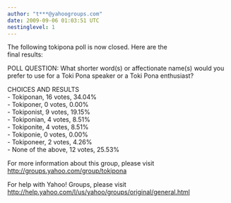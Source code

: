 ```yaml
---
author: "t***@yahoogroups.com"
date: 2009-09-06 01:03:51 UTC
nestinglevel: 1
---
```

The following tokipona poll is now closed. Here are the  
final results:  
  
  
POLL QUESTION: What shorter word(s) or affectionate name(s) would you prefer to use for a Toki Pona speaker or a Toki Pona enthusiast?  
  
CHOICES AND RESULTS  
\- Tokiponan, 16 votes, 34.04%  
\- Tokiponer, 0 votes, 0.00%  
\- Tokiponist, 9 votes, 19.15%  
\- Tokiponian, 4 votes, 8.51%  
\- Tokiponite, 4 votes, 8.51%  
\- Tokiponie, 0 votes, 0.00%  
\- Tokiponeer, 2 votes, 4.26%  
\- None of the above, 12 votes, 25.53%  
  
  
  
For more information about this group, please visit  
http://groups.yahoo.com/group/tokipona  
  
For help with Yahoo! Groups, please visit  
http://help.yahoo.com/l/us/yahoo/groups/original/general.html